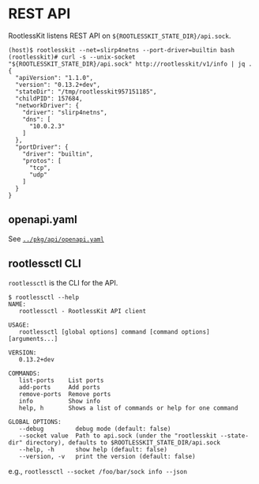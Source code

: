 # REST API

RootlessKit listens REST API on `${ROOTLESSKIT_STATE_DIR}/api.sock`.

```console
(host)$ rootlesskit --net=slirp4netns --port-driver=builtin bash
(rootlesskit)# curl -s --unix-socket "${ROOTLESSKIT_STATE_DIR}/api.sock" http://rootlesskit/v1/info | jq .
{
  "apiVersion": "1.1.0",
  "version": "0.13.2+dev",
  "stateDir": "/tmp/rootlesskit957151185",
  "childPID": 157684,
  "networkDriver": {
    "driver": "slirp4netns",
    "dns": [
      "10.0.2.3"
    ]
  },
  "portDriver": {
    "driver": "builtin",
    "protos": [
      "tcp",
      "udp"
    ]
  }
}
```

## openapi.yaml

See [`../pkg/api/openapi.yaml`](../pkg/api/openapi.yaml)

## rootlessctl CLI

`rootlessctl` is the CLI for the API.

```console
$ rootlessctl --help
NAME:
   rootlessctl - RootlessKit API client

USAGE:
   rootlessctl [global options] command [command options] [arguments...]

VERSION:
   0.13.2+dev

COMMANDS:
   list-ports    List ports
   add-ports     Add ports
   remove-ports  Remove ports
   info          Show info
   help, h       Shows a list of commands or help for one command

GLOBAL OPTIONS:
   --debug         debug mode (default: false)
   --socket value  Path to api.sock (under the "rootlesskit --state-dir" directory), defaults to $ROOTLESSKIT_STATE_DIR/api.sock
   --help, -h      show help (default: false)
   --version, -v   print the version (default: false)
```

e.g., `rootlessctl --socket /foo/bar/sock info --json`
